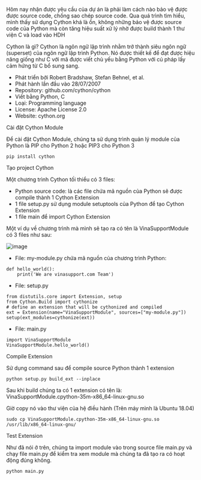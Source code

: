 Hôm nay nhận được yêu cầu của dự án là phải làm cách nào bảo vệ được được source code, chống sao chép source code. Qua quá trình tìm hiểu, mình thấy sử dụng Cython khá là ổn, không những bảo vệ được source code của Python mà còn tăng hiệu suất xử lý nhờ được build thành 1 thư viện C và load vào HDH

Cython là gì?
Cython là ngôn ngữ lập trình nhằm trở thành siêu ngôn ngữ (superset) của ngôn ngữ lập trình Python. Nó được thiết kế để đạt được hiệu năng giống như C với mã được viết chủ yếu bằng Python với cú pháp lấy cảm hứng từ C bổ sung sang.

- Phát triển bởi Robert Bradshaw, Stefan Behnel, et al.
- Phát hành lần đầu vào 28/07/2007
- Repository: github.com/cython/cython
- Viết bằng Python, C
- Loại: Programming language
- License: Apache License 2.0
- Website: cython.org

Cài đặt Cython Module

Để cài đặt Cython Module, chúng ta sử dụng trình quản lý module của Python là PIP cho Python 2 hoặc PIP3 cho Python 3
```
pip install cython
```

Tạo project Cython

Một chương trình Cython tối thiểu có 3 files:

- Python source code: là các file chứa mã nguồn của Python sẽ được compile thành 1 Cython Extension
- 1 file setup.py sử dụng module setuptools của Python để tạo Cython Extension
- 1 file main để import Cython Extension

Một ví dụ về chương trình mà mình sẽ tạo ra có tên là VinaSupportModule có 3 files như sau:

![image](https://github.com/user-attachments/assets/4d50f2dc-a799-4740-a34d-ad9518b5f59c)

+ File: my-module.py chứa mã nguồn của chương trình Python:
```
def hello_world():
    print('We are vinasupport.com Team')
```
+ File: setup.py
```
from distutils.core import Extension, setup
from Cython.Build import cythonize
# define an extension that will be cythonized and compiled
ext = Extension(name="VinaSupportModule", sources=["my-module.py"])
setup(ext_modules=cythonize(ext))
```
+ File: main.py
```
import VinaSupportModule
VinaSupportModule.hello_world()
```

Compile Extension

Sử dụng command sau để compile source Python thành 1 extension
```
python setup.py build_ext --inplace
```

Sau khi build chúng ta có 1 extension có tên là: VinaSupportModule.cpython-35m-x86_64-linux-gnu.so

Giờ copy nó vào thư viện của hệ điều hành (Trên máy mình là Ubuntu 18.04)
```
sudo cp VinaSupportModule.cpython-35m-x86_64-linux-gnu.so /usr/lib/x86_64-linux-gnu/
```
Test Extension

Như đã nói ở trên, chúng ta import module vào trong source file main.py và chạy file main.py để kiểm tra xem module mà chúng ta đã tạo ra có hoạt động đúng không.
```
python main.py
```


